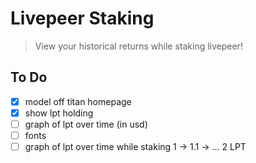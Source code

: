 # Livepeer Staking

> View your historical returns while staking livepeer!

## To Do

- [x] model off titan homepage
- [x] show lpt holding
- [ ] graph of lpt over time (in usd)
- [ ] fonts
- [ ] graph of lpt over time while staking 1 -> 1.1 -> ... 2 LPT

